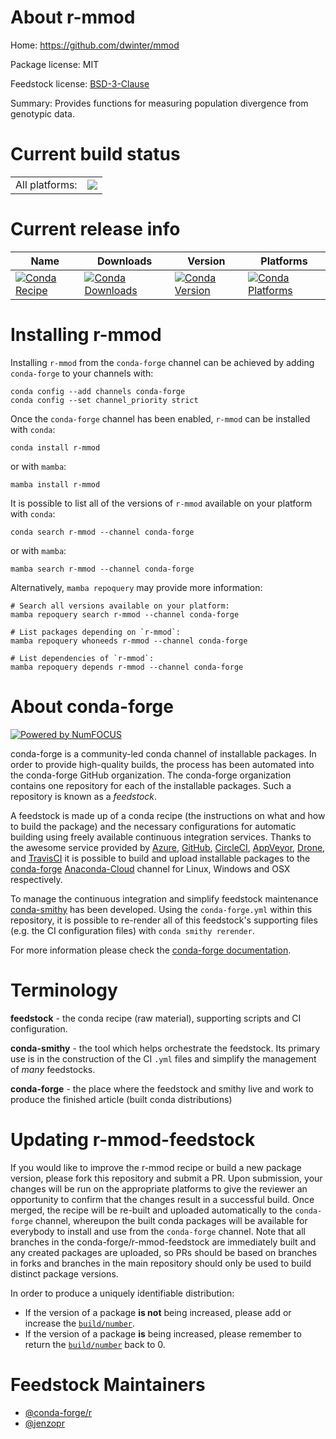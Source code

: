 About r-mmod
============

Home: https://github.com/dwinter/mmod

Package license: MIT

Feedstock license: [BSD-3-Clause](https://github.com/conda-forge/r-mmod-feedstock/blob/main/LICENSE.txt)

Summary: Provides functions for measuring population divergence from genotypic data.

Current build status
====================


<table><tr><td>All platforms:</td>
    <td>
      <a href="https://dev.azure.com/conda-forge/feedstock-builds/_build/latest?definitionId=8005&branchName=main">
        <img src="https://dev.azure.com/conda-forge/feedstock-builds/_apis/build/status/r-mmod-feedstock?branchName=main">
      </a>
    </td>
  </tr>
</table>

Current release info
====================

| Name | Downloads | Version | Platforms |
| --- | --- | --- | --- |
| [![Conda Recipe](https://img.shields.io/badge/recipe-r--mmod-green.svg)](https://anaconda.org/conda-forge/r-mmod) | [![Conda Downloads](https://img.shields.io/conda/dn/conda-forge/r-mmod.svg)](https://anaconda.org/conda-forge/r-mmod) | [![Conda Version](https://img.shields.io/conda/vn/conda-forge/r-mmod.svg)](https://anaconda.org/conda-forge/r-mmod) | [![Conda Platforms](https://img.shields.io/conda/pn/conda-forge/r-mmod.svg)](https://anaconda.org/conda-forge/r-mmod) |

Installing r-mmod
=================

Installing `r-mmod` from the `conda-forge` channel can be achieved by adding `conda-forge` to your channels with:

```
conda config --add channels conda-forge
conda config --set channel_priority strict
```

Once the `conda-forge` channel has been enabled, `r-mmod` can be installed with `conda`:

```
conda install r-mmod
```

or with `mamba`:

```
mamba install r-mmod
```

It is possible to list all of the versions of `r-mmod` available on your platform with `conda`:

```
conda search r-mmod --channel conda-forge
```

or with `mamba`:

```
mamba search r-mmod --channel conda-forge
```

Alternatively, `mamba repoquery` may provide more information:

```
# Search all versions available on your platform:
mamba repoquery search r-mmod --channel conda-forge

# List packages depending on `r-mmod`:
mamba repoquery whoneeds r-mmod --channel conda-forge

# List dependencies of `r-mmod`:
mamba repoquery depends r-mmod --channel conda-forge
```


About conda-forge
=================

[![Powered by
NumFOCUS](https://img.shields.io/badge/powered%20by-NumFOCUS-orange.svg?style=flat&colorA=E1523D&colorB=007D8A)](https://numfocus.org)

conda-forge is a community-led conda channel of installable packages.
In order to provide high-quality builds, the process has been automated into the
conda-forge GitHub organization. The conda-forge organization contains one repository
for each of the installable packages. Such a repository is known as a *feedstock*.

A feedstock is made up of a conda recipe (the instructions on what and how to build
the package) and the necessary configurations for automatic building using freely
available continuous integration services. Thanks to the awesome service provided by
[Azure](https://azure.microsoft.com/en-us/services/devops/), [GitHub](https://github.com/),
[CircleCI](https://circleci.com/), [AppVeyor](https://www.appveyor.com/),
[Drone](https://cloud.drone.io/welcome), and [TravisCI](https://travis-ci.com/)
it is possible to build and upload installable packages to the
[conda-forge](https://anaconda.org/conda-forge) [Anaconda-Cloud](https://anaconda.org/)
channel for Linux, Windows and OSX respectively.

To manage the continuous integration and simplify feedstock maintenance
[conda-smithy](https://github.com/conda-forge/conda-smithy) has been developed.
Using the ``conda-forge.yml`` within this repository, it is possible to re-render all of
this feedstock's supporting files (e.g. the CI configuration files) with ``conda smithy rerender``.

For more information please check the [conda-forge documentation](https://conda-forge.org/docs/).

Terminology
===========

**feedstock** - the conda recipe (raw material), supporting scripts and CI configuration.

**conda-smithy** - the tool which helps orchestrate the feedstock.
                   Its primary use is in the construction of the CI ``.yml`` files
                   and simplify the management of *many* feedstocks.

**conda-forge** - the place where the feedstock and smithy live and work to
                  produce the finished article (built conda distributions)


Updating r-mmod-feedstock
=========================

If you would like to improve the r-mmod recipe or build a new
package version, please fork this repository and submit a PR. Upon submission,
your changes will be run on the appropriate platforms to give the reviewer an
opportunity to confirm that the changes result in a successful build. Once
merged, the recipe will be re-built and uploaded automatically to the
`conda-forge` channel, whereupon the built conda packages will be available for
everybody to install and use from the `conda-forge` channel.
Note that all branches in the conda-forge/r-mmod-feedstock are
immediately built and any created packages are uploaded, so PRs should be based
on branches in forks and branches in the main repository should only be used to
build distinct package versions.

In order to produce a uniquely identifiable distribution:
 * If the version of a package **is not** being increased, please add or increase
   the [``build/number``](https://docs.conda.io/projects/conda-build/en/latest/resources/define-metadata.html#build-number-and-string).
 * If the version of a package **is** being increased, please remember to return
   the [``build/number``](https://docs.conda.io/projects/conda-build/en/latest/resources/define-metadata.html#build-number-and-string)
   back to 0.

Feedstock Maintainers
=====================

* [@conda-forge/r](https://github.com/conda-forge/r/)
* [@jenzopr](https://github.com/jenzopr/)


